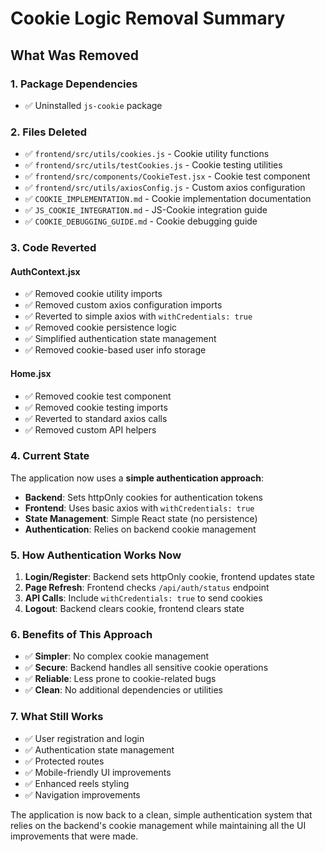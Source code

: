 # Cookie Logic Removal Summary

## What Was Removed

### 1. **Package Dependencies**
- ✅ Uninstalled `js-cookie` package

### 2. **Files Deleted**
- ✅ `frontend/src/utils/cookies.js` - Cookie utility functions
- ✅ `frontend/src/utils/testCookies.js` - Cookie testing utilities
- ✅ `frontend/src/components/CookieTest.jsx` - Cookie test component
- ✅ `frontend/src/utils/axiosConfig.js` - Custom axios configuration
- ✅ `COOKIE_IMPLEMENTATION.md` - Cookie implementation documentation
- ✅ `JS_COOKIE_INTEGRATION.md` - JS-Cookie integration guide
- ✅ `COOKIE_DEBUGGING_GUIDE.md` - Cookie debugging guide

### 3. **Code Reverted**

#### **AuthContext.jsx**
- ✅ Removed cookie utility imports
- ✅ Removed custom axios configuration imports
- ✅ Reverted to simple axios with `withCredentials: true`
- ✅ Removed cookie persistence logic
- ✅ Simplified authentication state management
- ✅ Removed cookie-based user info storage

#### **Home.jsx**
- ✅ Removed cookie test component
- ✅ Removed cookie testing imports
- ✅ Reverted to standard axios calls
- ✅ Removed custom API helpers

### 4. **Current State**

The application now uses a **simple authentication approach**:

- **Backend**: Sets httpOnly cookies for authentication tokens
- **Frontend**: Uses basic axios with `withCredentials: true`
- **State Management**: Simple React state (no persistence)
- **Authentication**: Relies on backend cookie management

### 5. **How Authentication Works Now**

1. **Login/Register**: Backend sets httpOnly cookie, frontend updates state
2. **Page Refresh**: Frontend checks `/api/auth/status` endpoint
3. **API Calls**: Include `withCredentials: true` to send cookies
4. **Logout**: Backend clears cookie, frontend clears state

### 6. **Benefits of This Approach**

- ✅ **Simpler**: No complex cookie management
- ✅ **Secure**: Backend handles all sensitive cookie operations
- ✅ **Reliable**: Less prone to cookie-related bugs
- ✅ **Clean**: No additional dependencies or utilities

### 7. **What Still Works**

- ✅ User registration and login
- ✅ Authentication state management
- ✅ Protected routes
- ✅ Mobile-friendly UI improvements
- ✅ Enhanced reels styling
- ✅ Navigation improvements

The application is now back to a clean, simple authentication system that relies on the backend's cookie management while maintaining all the UI improvements that were made.
